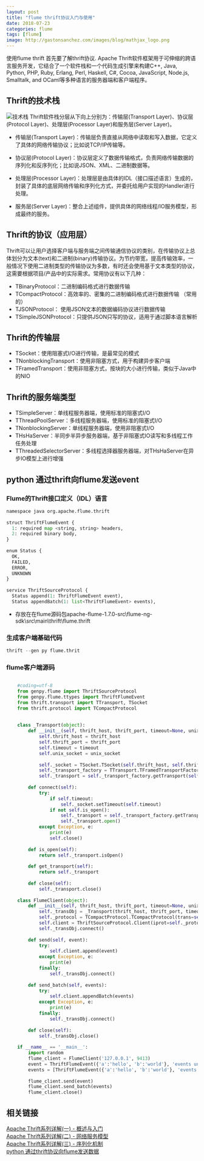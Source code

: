 ```yaml
---
layout: post
title: "flume thrift协议入门与使用"
date: 2018-07-23
categories: flume
tags: [flume]
image: http://gastonsanchez.com/images/blog/mathjax_logo.png
---
```

使用flume thrift 首先要了解thrift协议.
Apache Thrift软件框架用于可伸缩的跨语言服务开发，它结合了一个软件栈和一个代码生成引擎来构建C++, Java, Python, PHP, Ruby, Erlang, Perl, Haskell, C#, Cocoa, JavaScript, Node.js, Smalltalk, and OCaml等多种语言的服务器端和客户端程序。

<!-- more -->
## Thrift的技术栈
![技术栈](https://raw.githubusercontent.com/sunxiaocong/sunxiaocong.github.io/master/images/thrift/thriftStock.jpg)
Thrift软件栈分层从下向上分别为：传输层(Transport Layer)、协议层(Protocol Layer)、处理层(Processor Layer)和服务层(Server Layer)。
* 传输层(Transport Layer)：传输层负责直接从网络中读取和写入数据，它定义了具体的网络传输协议；比如说TCP/IP传输等。

* 协议层(Protocol Layer)：协议层定义了数据传输格式，负责网络传输数据的序列化和反序列化；比如说JSON、XML、二进制数据等。

* 处理层(Processor Layer)：处理层是由具体的IDL（接口描述语言）生成的，封装了具体的底层网络传输和序列化方式，并委托给用户实现的Handler进行处理。

* 服务层(Server Layer)：整合上述组件，提供具体的网络线程/IO服务模型，形成最终的服务。

## Thrift的协议（应用层）
Thrift可以让用户选择客户端与服务端之间传输通信协议的类别，在传输协议上总体划分为文本(text)和二进制(binary)传输协议。为节约带宽，提高传输效率，一般情况下使用二进制类型的传输协议为多数，有时还会使用基于文本类型的协议，这需要根据项目/产品中的实际需求。常用协议有以下几种：

* TBinaryProtocol：二进制编码格式进行数据传输
* TCompactProtocol：高效率的、密集的二进制编码格式进行数据传输 （常用的）
* TJSONProtocol： 使用JSON文本的数据编码协议进行数据传输
* TSimpleJSONProtocol：只提供JSON只写的协议，适用于通过脚本语言解析

## Thrift的传输层

* TSocket：使用阻塞式I/O进行传输，是最常见的模式
* TNonblockingTransport：使用非阻塞方式，用于构建异步客户端
* TFramedTransport：使用非阻塞方式，按块的大小进行传输，类似于Java中的NIO

## Thrift的服务端类型
* TSimpleServer：单线程服务器端，使用标准的阻塞式I/O
* TThreadPoolServer：多线程服务器端，使用标准的阻塞式I/O
* TNonblockingServer：单线程服务器端，使用非阻塞式I/O
* THsHaServer：半同步半异步服务器端，基于非阻塞式IO读写和多线程工作任务处理
* TThreadedSelectorServer：多线程选择器服务器端，对THsHaServer在异步IO模型上进行增强



## python 通过thrift向flume发送event
### Flume的Thrift接口定义（IDL）语言
~~~python
namespace java org.apache.flume.thrift
 
struct ThriftFlumeEvent {
  1: required map <string, string> headers,
  2: required binary body,
}
 
enum Status {
  OK,
  FAILED,
  ERROR,
  UNKNOWN
}
 
service ThriftSourceProtocol {
  Status append(1: ThriftFlumeEvent event),
  Status appendBatch(1: list<ThriftFlumeEvent> events),

~~~
* 存放在在flume源码包apache-flume-1.7.0-src\flume-ng-sdk\src\main\thrift\flume.thrift


### 生成客户端基础代码

~~~python
thrift --gen py flume.thrit 
~~~

### flume客户端源码

```python

    #coding=utf-8  
    from genpy.flume import ThriftSourceProtocol  
    from genpy.flume.ttypes import ThriftFlumeEvent  
    from thrift.transport import TTransport, TSocket  
    from thrift.protocol import TCompactProtocol  
      
      
    class _Transport(object):  
        def __init__(self, thrift_host, thrift_port, timeout=None, unix_socket=None):  
            self.thrift_host = thrift_host  
            self.thrift_port = thrift_port  
            self.timeout = timeout  
            self.unix_socket = unix_socket  
              
            self._socket = TSocket.TSocket(self.thrift_host, self.thrift_port, self.unix_socket)  
            self._transport_factory = TTransport.TFramedTransportFactory()  
            self._transport = self._transport_factory.getTransport(self._socket)  
              
        def connect(self):  
            try:  
                if self.timeout:  
                    self._socket.setTimeout(self.timeout)  
                if not self.is_open():  
                    self._transport = self._transport_factory.getTransport(self._socket)  
                    self._transport.open()  
            except Exception, e:  
                print(e)  
                self.close()  
          
        def is_open(self):  
            return self._transport.isOpen()  
          
        def get_transport(self):  
            return self._transport  
          
        def close(self):  
            self._transport.close()  
              
    class FlumeClient(object):  
        def __init__(self, thrift_host, thrift_port, timeout=None, unix_socket=None):  
            self._transObj = _Transport(thrift_host, thrift_port, timeout=timeout, unix_socket=unix_socket)  
            self._protocol = TCompactProtocol.TCompactProtocol(trans=self._transObj.get_transport())  
            self.client = ThriftSourceProtocol.Client(iprot=self._protocol, oprot=self._protocol)  
            self._transObj.connect()  
              
        def send(self, event):  
            try:  
                self.client.append(event)  
            except Exception, e:  
                print(e)  
            finally:  
                self._transObj.connect()  
          
        def send_batch(self, events):  
            try:  
                self.client.appendBatch(events)  
            except Exception, e:  
                print(e)  
            finally:  
                self._transObj.connect()  
          
        def close(self):  
            self._transObj.close()  
          
    if __name__ == '__main__':  
        import random  
        flume_client = FlumeClient('127.0.0.1', 9413)  
        event = ThriftFlumeEvent({'a':'hello', 'b':'world'}, 'events under hello world2')  
        events = [ThriftFlumeEvent({'a':'hello', 'b':'world'}, 'events under hello world%s' % random.randint(0, 1000)) for _ in range(100)]  
          
        flume_client.send(event)  
        flume_client.send_batch(events)  
        flume_client.close() 
```

## 相关链接
[Apache Thrift系列详解(一) - 概述与入门](https://juejin.im/post/5b290dbf6fb9a00e5c5f7aaa)  
[Apache Thrift系列详解(二) - 网络服务模型](https://juejin.im/post/5b290e225188252d9548fe15)  
[Apache Thrift系列详解(三) - 序列化机制](https://juejin.im/post/5b290e58518825748c1c6bfc)  
[python 通过thrift协议向flume发送数据](python通过thrift实现向flume发送数据)  